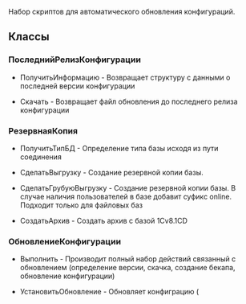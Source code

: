 Набор скриптов для автоматического обновления конфигураций.

## Классы

### ПоследнийРелизКонфигурации

  - ПолучитьИнформацию - Возвращает структуру с данными о последней версии конфигурации
  
  - Скачать - Возвращает файл обновления до последнего релиза конфигурации

### РезервнаяКопия

  - ПолучитьТипБД - Определение типа базы исходя из пути соединения
  
  - СделатьВыгрузку - Создание резервной копии базы.
  
  - СделатьГрубуюВыгрузку - Создание резервной копии базы. В случае наличия пользователей в базе добавит суфикс online. Подходит только для файловых баз

  - СоздатьАрхив - Создать архив с базой 1Cv8.1CD

### ОбновлениеКонфигурации

  - Выполнить - Производит полный набор действий связанный с обновлением (определение версии, скачка, создание бекапа, обновление конфигурации)
  
  - УстановитьОбновление - Обновляет конфиграцию (
